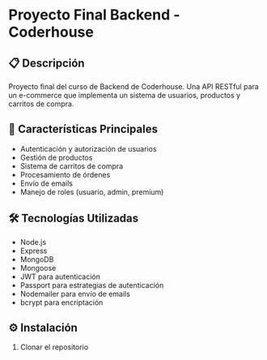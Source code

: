 # Proyecto Final Backend - Coderhouse

## 📋 Descripción
Proyecto final del curso de Backend de Coderhouse. Una API RESTful para un e-commerce que implementa un sistema de usuarios, productos y carritos de compra.

## 🚀 Características Principales
- Autenticación y autorización de usuarios
- Gestión de productos
- Sistema de carritos de compra
- Procesamiento de órdenes
- Envío de emails
- Manejo de roles (usuario, admin, premium)

## 🛠️ Tecnologías Utilizadas
- Node.js
- Express
- MongoDB
- Mongoose
- JWT para autenticación
- Passport para estrategias de autenticación
- Nodemailer para envío de emails
- bcrypt para encriptación

## ⚙️ Instalación

1. Clonar el repositorio